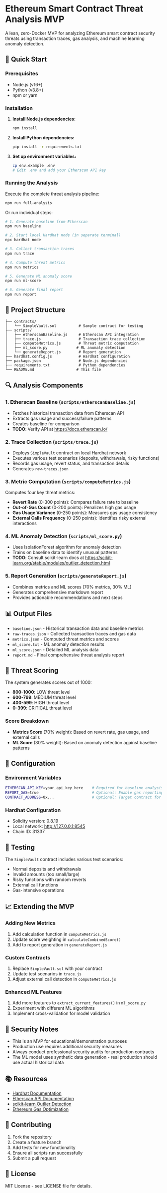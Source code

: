 # Ethereum Smart Contract Threat Analysis MVP

A lean, zero-Docker MVP for analyzing Ethereum smart contract security threats using transaction traces, gas analysis, and machine learning anomaly detection.

## 🚀 Quick Start

### Prerequisites

- Node.js (v16+)
- Python (v3.8+)
- npm or yarn

### Installation

1. **Install Node.js dependencies:**
   ```bash
   npm install
   ```

2. **Install Python dependencies:**
   ```bash
   pip install -r requirements.txt
   ```

3. **Set up environment variables:**
   ```bash
   cp env.example .env
   # Edit .env and add your Etherscan API key
   ```

### Running the Analysis

Execute the complete threat analysis pipeline:

```bash
npm run full-analysis
```

Or run individual steps:

```bash
# 1. Generate baseline from Etherscan
npm run baseline

# 2. Start local Hardhat node (in separate terminal)
npx hardhat node

# 3. Collect transaction traces
npm run trace

# 4. Compute threat metrics
npm run metrics

# 5. Generate ML anomaly score
npm run ml-score

# 6. Generate final report
npm run report
```

## 📁 Project Structure

```
├── contracts/
│   └── SimpleVault.sol          # Sample contract for testing
├── scripts/
│   ├── etherscanBaseline.js     # Etherscan API integration
│   ├── trace.js                 # Transaction trace collection
│   ├── computeMetrics.js        # Threat metric computation
│   ├── ml_score.py             # ML anomaly detection
│   └── generateReport.js        # Report generation
├── hardhat.config.js            # Hardhat configuration
├── package.json                 # Node.js dependencies
├── requirements.txt             # Python dependencies
└── README.md                   # This file
```

## 🔍 Analysis Components

### 1. Etherscan Baseline (`scripts/etherscanBaseline.js`)
- Fetches historical transaction data from Etherscan API
- Extracts gas usage and success/failure patterns
- Creates baseline for comparison
- **TODO**: Verify API at https://docs.etherscan.io/

### 2. Trace Collection (`scripts/trace.js`)
- Deploys `SimpleVault` contract on local Hardhat network
- Executes various test scenarios (deposits, withdrawals, risky functions)
- Records gas usage, revert status, and transaction details
- Generates `raw-traces.json`

### 3. Metric Computation (`scripts/computeMetrics.js`)
Computes four key threat metrics:

- **Revert Rate** (0-300 points): Compares failure rate to baseline
- **Out-of-Gas Count** (0-200 points): Penalizes high gas usage
- **Gas Usage Variance** (0-250 points): Measures gas usage consistency
- **External Calls Frequency** (0-250 points): Identifies risky external interactions

### 4. ML Anomaly Detection (`scripts/ml_score.py`)
- Uses IsolationForest algorithm for anomaly detection
- Trains on baseline data to identify unusual patterns
- **TODO**: Consult scikit-learn docs at https://scikit-learn.org/stable/modules/outlier_detection.html

### 5. Report Generation (`scripts/generateReport.js`)
- Combines metrics and ML scores (70% metrics, 30% ML)
- Generates comprehensive markdown report
- Provides actionable recommendations and next steps

## 📊 Output Files

- `baseline.json` - Historical transaction data and baseline metrics
- `raw-traces.json` - Collected transaction traces and gas data
- `metrics.json` - Computed threat metrics and scores
- `ml_score.txt` - ML anomaly detection results
- `ml_score.json` - Detailed ML analysis data
- `report.md` - Final comprehensive threat analysis report

## 🎯 Threat Scoring

The system generates scores out of 1000:

- **800-1000**: LOW threat level
- **600-799**: MEDIUM threat level  
- **400-599**: HIGH threat level
- **0-399**: CRITICAL threat level

### Score Breakdown
- **Metrics Score** (70% weight): Based on revert rate, gas usage, and external calls
- **ML Score** (30% weight): Based on anomaly detection against baseline patterns

## 🔧 Configuration

### Environment Variables
```bash
ETHERSCAN_API_KEY=your_api_key_here    # Required for baseline analysis
REPORT_GAS=true                        # Optional: Enable gas reporting
CONTRACT_ADDRESS=0x...                 # Optional: Target contract for baseline
```

### Hardhat Configuration
- Solidity version: 0.8.19
- Local network: http://127.0.0.1:8545
- Chain ID: 31337

## 🧪 Testing

The `SimpleVault` contract includes various test scenarios:
- Normal deposits and withdrawals
- Invalid amounts (too small/large)
- Risky functions with random reverts
- External call functions
- Gas-intensive operations

## 📈 Extending the MVP

### Adding New Metrics
1. Add calculation function in `computeMetrics.js`
2. Update score weighting in `calculateCombinedScore()`
3. Add to report generation in `generateReport.js`

### Custom Contracts
1. Replace `SimpleVault.sol` with your contract
2. Update test scenarios in `trace.js`
3. Adjust external call detection in `computeMetrics.js`

### Enhanced ML Features
1. Add more features to `extract_current_features()` in `ml_score.py`
2. Experiment with different ML algorithms
3. Implement cross-validation for model validation

## 🚨 Security Notes

- This is an MVP for educational/demonstration purposes
- Production use requires additional security measures
- Always conduct professional security audits for production contracts
- The ML model uses synthetic data generation - real production should use actual historical data

## 📚 Resources

- [Hardhat Documentation](https://hardhat.org/docs)
- [Etherscan API Documentation](https://docs.etherscan.io/)
- [scikit-learn Outlier Detection](https://scikit-learn.org/stable/modules/outlier_detection.html)
- [Ethereum Gas Optimization](https://ethereum.org/en/developers/docs/gas/)

## 🤝 Contributing

1. Fork the repository
2. Create a feature branch
3. Add tests for new functionality
4. Ensure all scripts run successfully
5. Submit a pull request

## 📄 License

MIT License - see LICENSE file for details. 